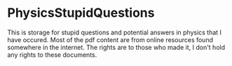 # PhysicsStupidQuestions
 This is storage for stupid questions and potential answers in physics that I have occured.
 Most of the pdf content are from online resources found somewhere in the internet. The rights are to those who made it, I don't hold any rights to these documents.
